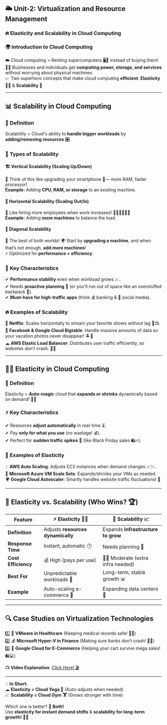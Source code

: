 ## 🌥️ **Unit-2: Virtualization and Resource Management**

### 🔥 **Elasticity and Scalability in Cloud Computing**

### 🌍 **Introduction to Cloud Computing**

☁️ Cloud computing = Renting supercomputers 🖥️💨 instead of buying them!  
👩‍💻 Businesses and individuals get **computing power, storage, and services** without worrying about physical machines.  
📈 Two superhero concepts that make cloud computing **efficient**: **Elasticity 🧘‍♂️** & **Scalability 🚀**

---

## 📊 **Scalability in Cloud Computing**

### 📖 **Definition**

Scalability = Cloud's ability to **handle bigger workloads** by **adding/removing resources** 🎛️.

### 🔄 **Types of Scalability**

#### 🏗 **Vertical Scalability (Scaling Up/Down)**

📌 Think of this like upgrading your smartphone 📱— more RAM, faster processor!  
**Example:** Adding **CPU, RAM, or storage** to an existing machine.

#### 🏢 **Horizontal Scalability (Scaling Out/In)**

📌 Like hiring more employees when work increases! 👨‍💻👩‍💻👨‍💻  
**Example:** Adding **more machines** to balance the load.

#### 🔀 **Diagonal Scalability**

📌 The best of both worlds! 🌍 Start by **upgrading a machine**, and when that’s not enough, **add more machines**!  
⚡ Optimized for **performance + efficiency**.

### 🎯 **Key Characteristics**

✔ **Performance stability** even when workload grows 📈.  
✔ Needs **proactive planning** 🧐 (or you'll run out of space like an overstuffed backpack 🎒).  
✔ **Must-have for high-traffic apps** (think 💰 banking & 📱 social media).

### 🔥 **Examples of Scalability**

🎥 **Netflix**: Scales horizontally to stream your favorite shows without lag 🍿📺.  
📸 **Facebook & Google Cloud Bigtable**: Handle massive amounts of data so your vacation photos never disappear! 🏝️📸  
☁ **AWS Elastic Load Balancer**: Distributes user traffic efficiently, so websites don’t crash. 🚦💨

---

## 🏄‍♂️ **Elasticity in Cloud Computing**

### 📖 **Definition**

Elasticity = **Auto-magic** cloud that **expands or shrinks** dynamically based on demand! 🎩✨

### ⚡ **Key Characteristics**

✔ Resources **adjust automatically** in real-time ⏳.  
✔ Pay **only for what you use** (no wastage! 💰).  
✔ Perfect for **sudden traffic spikes** 🚀 (like Black Friday sales 🛍️🔥).

### 🌟 **Examples of Elasticity**

💡 **AWS Auto Scaling**: Adjusts EC2 instances when demand changes 📈📉.  
🔄 **Microsoft Azure VM Scale Sets**: Expands/shrinks your VMs as needed.  
🌍 **Google Cloud Autoscaler**: Smartly handles website traffic fluctuations! 🌊

---

## 🤔 **Elasticity vs. Scalability (Who Wins? 🏆)**

| Feature             | ⚡ Elasticity 🧘‍♂️                  | 🚀 Scalability 📈                  |
| ------------------- | --------------------------------- | ---------------------------------- |
| **Definition**      | Adjusts **resources dynamically** | Expands **infrastructure to grow** |
| **Response Time**   | Instant, automatic 🕐             | Needs planning 📅                  |
| **Cost Efficiency** | 💰 High (pays per use)            | 🤷‍♂️ Moderate (extra infra needed)   |
| **Best For**        | Unpredictable workloads 🎢        | Long-term, stable growth 📊        |
| **Example**         | Auto-scaling e-commerce 🛒        | Expanding data centers 🏢          |

---

## 🔍 **Case Studies on Virtualization Technologies**

1️⃣ 🏥 **VMware in Healthcare** (Keeping medical records safe! 🏩💉)  
2️⃣ 💰 **Microsoft Hyper-V in Finance** (Making sure banks don’t crash! 💸🏦)  
3️⃣ 🛒 **Google Cloud for E-Commerce** (Helping your cart survive mega sales! 🛍️💻)

📺 **Video Explanation**: [Click Here! 🎬](https://www.youtube.com/watch?v=fHnkuAdii_0)

---

💡 **In Short:**  
☁ **Elasticity = Cloud Yoga 🧘** (Auto-adjusts when needed)  
📈 **Scalability = Cloud Gym 🏋️** (Grows stronger with time)

Which one is better? 🤔 **Both!**  
Use **elasticity for instant demand shifts** & **scalability for long-term growth!** 🚀🔥
